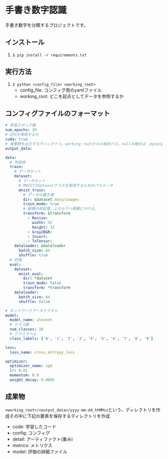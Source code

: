 # 手書き数字認識

手書き数字を分類するプロジェクトです。

## インストール
1. `$ pip install -r requirements.txt`

## 実行方法
1. `$ python <config_file> <working_root>`
    - config_file: コンフィグ用のyamlファイル
    - working_root: どこを起点としてデータを参照するか

## コンフィグファイルのフォーマット

```yaml
# 学習エポック数
num_epochs: 20
# GPUを使用するか
cuda: true
# 成果物を出力するディレクトリ。working rootからの相対パス。nullの場合は .myoutput に作られる
output_data:

data:
  # 学習用
  train:
    # データセット
    dataset:
      # データセット
      # MNISTのdatasetクラスを取得するためのパラメータ
      mnist_train:
        # データの置き場
        dir: &dataset data/images
        train_mode: true
        # 画像の前処理。上から下へ順番にかける。
        transform: &transform
          - Resize:
            width: 32
            height: 32
          - Gray2BGR:
          - Invert:
          - ToTensor:
    dataloader: &dataloader
      batch_size: 64
      shuffle: true
  # 評価
  eval:
    dataset:
      mnist_eval:
        dir: *dataset
        train_mode: false
        transform: *transform
    dataloader: 
      batch_size: 64
      shuffle: false

# ネットワークアーキテクチャ
model:
  model_name: alexnet
  # クラス数
  num_classes: 10
  # クラスラベル
  class_labels: ['0', '1', '2', '3', '4', '5', '6', '7', '8', '9']

loss:
  loss_name: cross_entropy_loss

optimizer:
  optimizer_name: sgd
  lr: 0.01
  momentum: 0.9
  weight_decay: 0.0005

```


## 成果物
`<working_root>/<output_data>/yyyy-mm-dd_hhMMss`という、ディレクトリを作成その中に下記の要素を保存するディレクトリを作成

- code: 学習したコード
- config: コンフィグ  
- detail: アーティファクト(重み)  
- metrics: メトリクス  
- model: 評価の詳細ファイル
